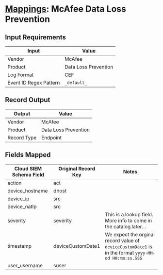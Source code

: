 # [Mappings](README.md): McAfee Data Loss Prevention

## Input Requirements

|Input|Value|
|-----|-----|
|Vendor|McAfee|
|Product|Data Loss Prevention|
|Log Format|CEF|
|Event ID Regex Pattern|`_default_`|

## Record Output

|Output|Value|
|------|-----|
|Vendor|McAfee|
|Product|Data Loss Prevention|
|Record Type|Endpoint|

## Fields Mapped

|Cloud SIEM Schema Field|Original Record Key|Notes|
|-----------------------|-------------------|-----|
|action|act||
|device_hostname|dhost||
|device_ip|src||
|device_natIp|src||
|severity|severity|This is a lookup field. More info to come in the catalog later...|
|timestamp|deviceCustomDate1|We expect the orginal record value of `deviceCustomDate1` is in the format `yyyy-MM-dd HH:mm:ss.SSS`|
|user_username|suser||

